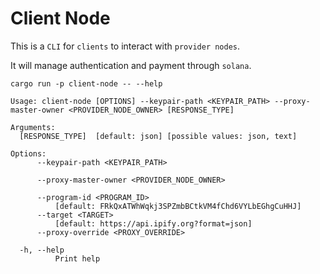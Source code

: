 # Client Node

This is a `CLI` for `clients` to interact with `provider nodes`.

It will manage authentication and payment through `solana`.

```shell
cargo run -p client-node -- --help
```

```shell
Usage: client-node [OPTIONS] --keypair-path <KEYPAIR_PATH> --proxy-master-owner <PROVIDER_NODE_OWNER> [RESPONSE_TYPE]

Arguments:
  [RESPONSE_TYPE]  [default: json] [possible values: json, text]

Options:
      --keypair-path <KEYPAIR_PATH>
          
      --proxy-master-owner <PROVIDER_NODE_OWNER>
          
      --program-id <PROGRAM_ID>
          [default: FRkQxATWhWqkj3SPZmbBCtkVM4fChd6VYLbEGhgCuHHJ]
      --target <TARGET>
          [default: https://api.ipify.org?format=json]
      --proxy-override <PROXY_OVERRIDE>
          
  -h, --help
          Print help
```